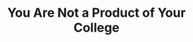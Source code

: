 ---
categories: all_articles articles
provider_display: "zakslayback.com"
provider_name: "zakslayback.com"
favicon_url: http://i0.wp.com/zakslayback.com/wp-content/uploads/2015/10/cropped-Zak-Favicon.jpg?fit=192%2C192
title: "You Are Not a Product of Your College"
published: 2015-10-02T12:13:52
source: http://zakslayback.com/2015/10/02/you-are-not-a-product-of-your-college/
thumbnail: http://zakslayback.com/wp-content/uploads/2015/11/schooling.png
---